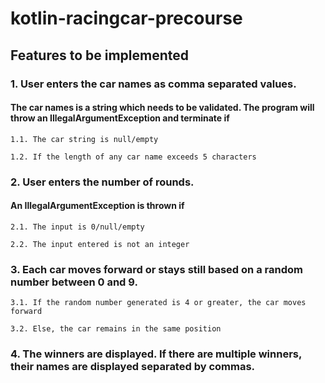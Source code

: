 # kotlin-racingcar-precourse

## Features to be implemented

### 1. User enters the car names as comma separated values.

#### The car names is a string which needs to be validated. The program will throw an IllegalArgumentException and terminate if

	1.1. The car string is null/empty

	1.2. If the length of any car name exceeds 5 characters 


### 2. User enters the number of rounds.
 
#### An IllegalArgumentException is thrown if

	2.1. The input is 0/null/empty

	2.2. The input entered is not an integer


### 3.  Each car moves forward or stays still based on a random number between 0 and 9. 

	3.1. If the random number generated is 4 or greater, the car moves forward

	3.2. Else, the car remains in the same position


### 4. The winners are displayed. If there are multiple winners, their names are displayed separated by commas. 

